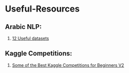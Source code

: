 # Useful-Resources

## Arabic NLP:
1. [12 Useful datasets](https://lionbridge.ai/datasets/best-arabic-datasets-for-machine-learning/)


## Kaggle Competitions:
1. [Some of the Best Kaggle Competitions for Beginners V2](https://www.kaggle.com/getting-started/78482)
  
